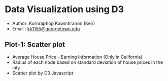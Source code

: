 # Data Visualization using D3 #
- Author: Kornraphop Kawintiranon (Ken)
- Email : kk1155@georgetown.edu

## Plot-1: Scatter plot ##
- Average House Price - Earning Information (Only in California)
- Radius of each node based on standard deviation of house prices in the city
- Scatter plot by D3 Javascript